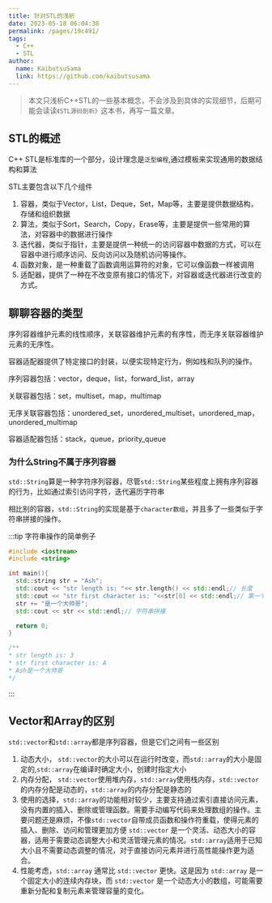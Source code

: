 ```yaml
---
title: 针对STL的浅析
date: 2023-05-18 06:04:38
permalink: /pages/19c491/
tags:
  - C++
  - STL
author: 
  name: KaibutsuSama
  link: https://github.com/kaibutsusama
---
```


> 本文只浅析C++STL的一些基本概念，不会涉及到具体的实现细节，后期可能会读读`《STL源码剖析》`这本书，再写一篇文章。
> 
> 

## STL的概述

C++ STL是标准库的一个部分，设计理念是`泛型编程`,通过模板来实现通用的数据结构和算法

STL主要包含以下几个组件

1. 容器，类似于Vector，List，Deque，Set，Map等，主要是提供数据结构，存储和组织数据
2. 算法，类似于Sort，Search，Copy，Erase等，主要是提供一些常用的算法，对容器中的数据进行操作
3. 迭代器，类似于指针，主要是提供一种统一的访问容器中数据的方式，可以在容器中进行顺序访问、反向访问以及随机访问等操作。
4. 函数对象，是一种重载了函数调用运算符的对象，它可以像函数一样被调用
5. 适配器，提供了一种在不改变原有接口的情况下，对容器或迭代器进行改变的方式。

## 聊聊容器的类型

序列容器维护元素的线性顺序，关联容器维护元素的有序性，而无序关联容器维护元素的无序性。

容器适配器提供了特定接口的封装，以便实现特定行为，例如栈和队列的操作。

序列容器包括：vector，deque，list，forward_list，array

关联容器包括：set，multiset，map，multimap

无序关联容器包括：unordered_set，unordered_multiset，unordered_map，unordered_multimap

容器适配器包括：stack，queue，priority_queue

### 为什么String不属于序列容器

`std::String`算是一种字符序列容器，尽管`std::String`某些程度上拥有序列容器的行为，比如通过索引访问字符，迭代遍历字符串

相比别的容器，`std::String`的实现是基于`character数组`，并且多了一些类似于字符串拼接的操作。

:::tip 字符串操作的简单例子
```cpp
#include <iostream>
#include <string>

int main(){
  std::string str = "Ash";
  std::cout << "str length is: "<< str.length() << std::endl;// 长度
  std::cout << "str first character is: "<<str[0] << std::endl;// 第一个字符
  str += "是一个大帅哥";
  std::cout << str << std::endl;// 字符串拼接

  return 0;
}

/**
* str length is: 3
* str first character is: A
* Ash是一个大帅哥
*/
```
:::

## Vector和Array的区别

`std::vector`和`std::array`都是序列容器，但是它们之间有一些区别
1. 动态大小， `std::vector`的大小可以在运行时改变，而`std::array`的大小是固定的,`std::array`在编译时确定大小，创建时指定大小
2. 内存分配， `std::vector`使用堆内存，`std::array`使用栈内存，`std::vector`的内存分配是动态的，`std::array`的内存分配是静态的
3. 使用的选择，`std::array`的功能相对较少，主要支持通过索引直接访问元素，没有内置的插入、删除或管理函数。需要手动编写代码来处理数组的操作。主要问题还是麻烦，不像`std::vector`自带成员函数和操作符重载，使得元素的插入、删除、访问和管理更加方便
`std::vector` 是一个灵活、动态大小的容器，适用于需要动态调整大小和灵活管理元素的情况。`std::array`适用于已知大小且不需要动态调整的情况，对于直接访问元素并进行高性能操作更为适合。
4. 性能考虑，`std::array` 通常比 `std::vector` 更快。这是因为 `std::array` 是一个固定大小的连续内存块，而 `std::vector` 是一个动态大小的数组，可能需要重新分配和复制元素来管理容量的变化。
